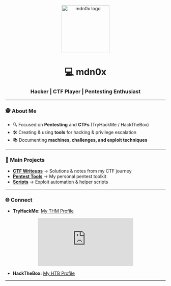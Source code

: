 <!-- Logo MDN0X -->
<p align="center">
  <img src="LINK_TO_YOUR_LOGO" alt="mdn0x logo" width="150"/>
</p>

<h1 align="center">💻 mdn0x</h1>
<h3 align="center">Hacker | CTF Player | Pentesting Enthusiast</h3>

---

### 🕵️ About Me
- 🔍 Focused on **Pentesting** and **CTFs** (TryHackMe / HackTheBox)
- 🛠️ Creating & using **tools** for hacking & privilege escalation
- 📚 Documenting **machines, challenges, and exploit techniques**

---

### 📂 Main Projects
- **[CTF Writeups](https://github.com/mdn0x/HackingZK/tree/main/HacksVault/Hacking%20Zettelkasten)** → Solutions & notes from my CTF journey
- **[Pentest Tools](https://github.com/mdn0x/Tools)** → My personal pentest toolkit
- **[Scripts](https://github.com/mdn0x/Scripts)** → Exploit automation & helper scripts

---

### 🌐 Connect
- **TryHackMe:** [My THM Profile](https://tryhackme.com/p/mdn0xKali)
<!-- THM Banner -->
<p align="center">
  <iframe src="https://tryhackme.com/api/v2/badges/public-profile?userPublicId=5072404" style='border:none;'></iframe> 
</p>
  
- **HackTheBox:** [My HTB Profile](https://app.hackthebox.com/profile/overview)

---
